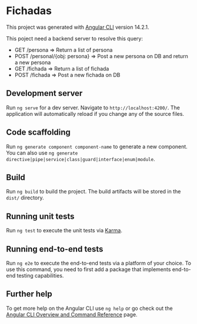 # Fichadas

This project was generated with [Angular CLI](https://github.com/angular/angular-cli) version 14.2.1.

This poject need a backend server to resolve this query:
 - GET  /persona => Return a list of persona
 - POST /personal/{obj: persona} => Post a new persona on DB and return a new persona 
 - GET  /fichada => Return a list of fichada
 - POST /fichada => Post a new fichada on DB

## Development server

Run `ng serve` for a dev server. Navigate to `http://localhost:4200/`. The application will automatically reload if you change any of the source files.

## Code scaffolding

Run `ng generate component component-name` to generate a new component. You can also use `ng generate directive|pipe|service|class|guard|interface|enum|module`.

## Build

Run `ng build` to build the project. The build artifacts will be stored in the `dist/` directory.

## Running unit tests

Run `ng test` to execute the unit tests via [Karma](https://karma-runner.github.io).

## Running end-to-end tests

Run `ng e2e` to execute the end-to-end tests via a platform of your choice. To use this command, you need to first add a package that implements end-to-end testing capabilities.

## Further help

To get more help on the Angular CLI use `ng help` or go check out the [Angular CLI Overview and Command Reference](https://angular.io/cli) page.
